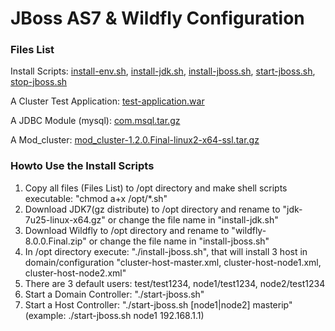 JBoss AS7 & Wildfly Configuration
====

### Files List

Install Scripts: [install-env.sh](jboss7-wildfly/scripts/install-env.sh), [install-jdk.sh](jboss7-wildfly/scripts/install-jdk.sh), [install-jboss.sh](jboss7-wildfly/scripts/install-jboss.sh), [start-jboss.sh](jboss7-wildfly/scripts/start-jboss.sh), [stop-jboss.sh](jboss7-wildfly/scripts/stop-jboss.sh) 

A Cluster Test Application: [test-application.war](jboss7-wildfly/scripts/test-application.war)

A JDBC Module (mysql): [com.msql.tar.gz](jboss7-wildfly/scripts/com.msql.tar.gz)

A Mod_cluster: [mod_cluster-1.2.0.Final-linux2-x64-ssl.tar.gz](jboss7-wildfly/scripts/mod_cluster-1.2.0.Final-linux2-x64-ssl.tar.gz)

### Howto Use the Install Scripts

1. Copy all files (Files List) to /opt directory and make shell scripts executable: "chmod a+x /opt/*.sh"
2. Download JDK7(gz distribute) to /opt directory and rename to "jdk-7u25-linux-x64.gz" or change the file name in "install-jdk.sh"
3. Download Wildfly to /opt directory and rename to "wildfly-8.0.0.Final.zip" or change the file name in "install-jboss.sh"
4. In /opt directory execute: "./install-jboss.sh", that will install 3 host in domain/configuration "cluster-host-master.xml, cluster-host-node1.xml, cluster-host-node2.xml"
5. There are 3 default users: test/test1234, node1/test1234, node2/test1234
6. Start a Domain Controller: "./start-jboss.sh"
7. Start a Host Controller: "./start-jboss.sh [node1|node2] masterip" (example: ./start-jboss.sh node1 192.168.1.1)